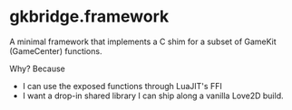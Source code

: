 # gkbridge.framework

A minimal framework that implements a C shim for a subset of GameKit (GameCenter) functions.

Why? Because

 - I can use the exposed functions through LuaJIT's FFI
 - I want a drop-in shared library I can ship along a vanilla Love2D build.

